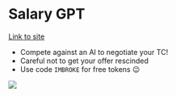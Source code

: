 # Salary GPT

[Link to site](https://www.salary-gpt.com/)

- Compete against an AI to negotiate your TC!
- Careful not to get your offer rescinded
- Use code `IMBROKE` for free tokens 😉

![](https://i.imgur.com/UXCWnM2.png)
